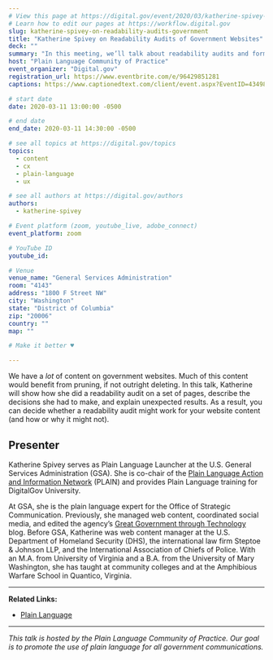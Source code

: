 ```yaml
---
# View this page at https://digital.gov/event/2020/03/katherine-spivey-on-readability-audits-government
# Learn how to edit our pages at https://workflow.digital.gov
slug: katherine-spivey-on-readability-audits-government
title: "Katherine Spivey on Readability Audits of Government Websites"
deck: ""
summary: "In this meeting, we’ll talk about readability audits and formulas and how they work—and don’t work—to improve web content and the users’ experience."
host: "Plain Language Community of Practice"
event_organizer: "Digital.gov"
registration_url: https://www.eventbrite.com/e/96429851281
captions: https://www.captionedtext.com/client/event.aspx?EventID=4349813&CustomerID=321

# start date
date: 2020-03-11 13:00:00 -0500

# end date
end_date: 2020-03-11 14:30:00 -0500

# see all topics at https://digital.gov/topics
topics: 
  - content
  - cx
  - plain-language
  - ux

# see all authors at https://digital.gov/authors
authors: 
  - katherine-spivey

# Event platform (zoom, youtube_live, adobe_connect)
event_platform: zoom

# YouTube ID
youtube_id: 

# Venue
venue_name: "General Services Administration"
room: "4143"
address: "1800 F Street NW"
city: "Washington"
state: "District of Columbia"
zip: "20006"
country: ""
map: ""

# Make it better ♥

---
```


We have a *lot* of content on government websites. Much of this content would benefit from pruning, if not outright deleting. In this talk, Katherine will show how she did a readability audit on a set of pages, describe the decisions she had to make, and explain unexpected results. As a result, you can decide whether a readability audit might work for your website content (and how or why it might not).

## **Presenter**
Katherine Spivey serves as Plain Language Launcher at the U.S. General Services Administration (GSA). She is co-chair of the [Plain Language Action and Information Network](https://digital.gov/communities/plain-language/) (PLAIN) and provides Plain Language training for DigitalGov University.

At GSA, she is the plain language expert for the Office of Strategic Communication. Previously, she managed web content, coordinated social media, and edited the agency’s [Great Government through Technology](https://gsablogs.gsa.gov/technology/) blog. Before GSA, Katherine was web content manager at the U.S. Department of Homeland Security (DHS), the international law firm Steptoe & Johnson LLP, and the International Association of Chiefs of Police. With an M.A. from University of Virginia and a B.A. from the University of Mary Washington, she has taught at community colleges and at the Amphibious Warfare School in Quantico, Virginia.

---

**Related Links:**

 - [Plain Language](https://www.plainlanguage.gov/)
 
 ---
 
 *This talk is hosted by the Plain Language Community of Practice. Our goal is to promote the use of plain language for all government communications.*

